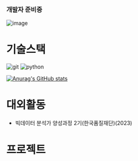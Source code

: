 ### 개발자 준비중

![image](https://github.com/qwert0175/qwert0175/assets/145173921/3fe7c3b3-ab12-46f3-8e01-6b6456dcd19e)

# 기술스택
![git](https://img.shields.io/badge/-Git-F05032?style=for-the-badge&logo=git&logoColor=ffffff)
![python](https://img.shields.io/badge/python-3776AB?style=for-the-badge&logo=python&logoColor=white)

[![Anurag's GitHub stats](https://github-readme-stats.vercel.app/api?username=qwert0175)](https://github.com/qwert0175/study.git)

# 대외활동
- 빅데이터 분석가 양성과정 2기(한국품질재단)(2023)

# 프로젝트
